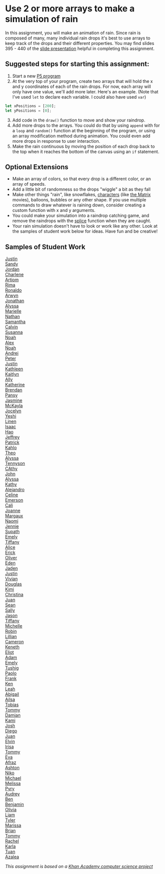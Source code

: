 Use 2 or more arrays to make a simulation of rain
==================== 
In this assignment, you will make an animation of rain. Since rain is composed of many, many individual rain drops it's best to use arrays to keep track of the drops and their different properties. You may find slides 395 - 440 of the [slide presentation](https://docs.google.com/presentation/d/1fm_Di0qR4HpRWTf8tJtcW3u5by3OrilfXIPZ517K1js/edit?usp=sharing) helpful in completing this assignment.

Suggested steps for starting this assignment:
-----------------------------------------------
1. Start a new [P5 program](https://editor.p5js.org/)
2. At the very top of your program, create two arrays that will hold the x and y coordinates of each of the rain drops. For now, each array will only have one value, we'll add more later. Here's an example. (Note that I've used `let` to declare each variable. I could also have used `var`)
```javascript
let xPositions = [200];
let yPositions = [0];
```
3. Add code in the `draw()` function to move and show your raindrop.
4. Add more drops to the arrays. You could do that by using `append` with for a `loop` and `random()` function at the beginning of the program, or using an array modification method during animation. You could even add more drops in response to user interaction.
5. Make the rain continuous by moving the position of each drop back to the top when it reaches the bottom of the canvas using an `if` statement.

Optional Extensions
---------------------
* Make an array of colors, so that every drop is a different color, or an array of speeds.
* Add a little bit of randomness so the drops "wiggle" a bit as they fall
* Make other things "rain", like snowflakes, [characters](https://unicode-table.com/) (like [the Matrix](https://www.youtube.com/watch?v=kqUR3KtWbTk) movies), balloons, bubbles or any other shape. If you use multiple commands to draw whatever is raining down, consider creating a custom function with x and y arguments. 
* You could make your simulation into a raindrop catching game, and remove the raindrops with the [splice](https://developer.mozilla.org/en-US/docs/Web/JavaScript/Reference/Global_Objects/Array/splice) function when they are caught.
* Your rain simulation doesn't have to look or work like any other. Look at the samples of student work below for ideas. Have fun and be creative!

Samples of Student Work
-----------------------
[Justin](https://editor.p5js.org/justinlin8/full/_NoWAjJ5L)   
[Sandy](https://editor.p5js.org/satam2/full/amTlccJjC)   
[Jordan](https://editor.p5js.org/jong9/full/ND-ZRMzyY)   
[Charlene](https://editor.p5js.org/chwu17/full/uUCjWEdCj)   
[Artiom](https://editor.p5js.org/artiomcovali/full/GtntbJ489)   
[Rima](https://editor.p5js.org/rimiah/full/7osl2InHb)   
[Ronaldo](https://editor.p5js.org/rorodriguez2/full/HOMgth4Nf)   
[Arwyn](https://editor.p5js.org/arbenitez/full/vyOGDPS7W)   
[Jonathan](https://editor.p5js.org/jolouie1/full/0XTlQK-cj)   
[Alyssa](https://editor.p5js.org/almagtoto-diaz/full/uEG-ebpik)   
[Marielle](https://editor.p5js.org/maguinto/full/RdTcqhhK0)   
[Nathan](https://editor.p5js.org/nanguyen4/full/5mlOq3esf)   
[Samantha](https://editor.p5js.org/sasandal/full/r1nqi2QWW)   
[Calvin](https://editor.p5js.org/camei3/full/UISquSM-D)   
[Susanna](https://editor.p5js.org/susannango/full/U13a8kYxG)   
[Noah](https://editor.p5js.org/nospirn/full/AMQILtUo-)   
[Alex](https://editor.p5js.org/alohlenschlager/full/gnXt9QcQa)   
[Noah](https://editor.p5js.org/BiZaark/full/_4OQGMbxV)   
[Andrei](https://editor.p5js.org/anliterato/full/kI2Mna8tK)   
[Peter](https://editor.p5js.org/n_ll/full/673EB9lvv)   
[Justin](https://editor.p5js.org/Daqk1/full/25wqYgJTv)   
[Kathleen](https://editor.p5js.org/kaban/full/v01i-375d)   
[Kaitlyn](https://editor.p5js.org/kaluu/full/kf_JioX0x)   
[Ally](https://editor.p5js.org/alzhao/full/4sLTbneXrG)   
[Katherine](https://editor.p5js.org/rorodriguez2/full/HOMgth4Nf)   
[Brendan](https://editor.p5js.org/brkanaley/full/LTt6vKnOe)   
[Pansy](https://editor.p5js.org/pakuang/full/7PGqSWm8j)   
[Jasmine](https://editor.p5js.org/jaguan4/full/Odhznn2Nc)   
[McKayla](https://editor.p5js.org/mcma/full/Bfwgk_0rL)   
[Jocelyn](https://editor.p5js.org/jocelynpang/full/fPGp7uOnl)   
[Yeshi](https://editor.p5js.org/yesherpa/full/G1XnHmr1W)   
[Linen](https://editor.p5js.org/lifeng/full/eFE4Lsjtu)   
[Isaac](https://editor.p5js.org/ischu/full/B_uKO5F03)   
[Hao](https://editor.p5js.org/hatang/full/BiXp_T9NF)   
[Jeffrey](https://editor.p5js.org/JeffreyLin/full/8DcNzKfB9)   
[Patrick](https://editor.p5js.org/payao/full/v40zm5WSt)   
[Kahlo](https://editor.p5js.org/kafriel-asay/full/w65pvGuJE)   
[Theo](https://editor.p5js.org/thruefli/full/iFa9P6bbB)   
[Alyssa](https://editor.p5js.org/alagudelo/full/7qTjJWUl-)   
[Tennyson](https://editor.p5js.org/Tennyson/full/BGtM_M-gr)   
[CAthy](https://editor.p5js.org/cathy.zhou/full/pUgk6PMqm)   
[John](https://editor.p5js.org/joieng/full/vi-87ghDW)   
[Alyssa](https://editor.p5js.org/ALJOW/full/R1PMM1rdf)   
[Kathy](https://editor.p5js.org/kalo/full/mMdip5v5s)   
[Alejandro](https://preview.p5js.org/alaguilar5/present/MxO_GMkef)   
[Celine](https://editor.p5js.org/ceyuen/present/WuiiCV97b)   
[Emerson](https://preview.p5js.org/Hello_its_Emerz/present/m1g_aOLk7)   
[Cali](https://preview.p5js.org/cacasanas/present/3OC8OUcTH)   
[Joanne](https://editor.p5js.org/joguan/present/38dB5dKKS)   
[Margaux](https://preview.p5js.org/Mabarahonaventura/present/UYcX6uLJY)   
[Naomi](https://editor.p5js.org/nakung/present/AlAFUQBlo)   
[Jennie](https://editor.p5js.org/jilin20/present/X8a1q4YRp)   
[Supath](https://editor.p5js.org/sugurung/present/BMoS2r4jh)   
[Emely](https://editor.p5js.org/emsarcenobravo/present/I1xsBDRmw)   
[Tiffany](https://preview.p5js.org/ticaballero/present/dPJFhD4P0)   
[Alice](https://preview.p5js.org/alliang/present/IDSuolMu1)   
[Erick](https://preview.p5js.org/erchan8/present/iqt8_V7zA)   
[Oliver](https://preview.p5js.org/Oliver312/present/MlQmGLaLf)   
[Eden](https://preview.p5js.org/edhuang7/present/voX9Wmv-k)   
[Jaden](https://preview.p5js.org/jalee13/present/hZzjGCIjN)   
[Justin](https://editor.p5js.org/juwu14/present/tc5mrsX36)   
[Vivian](https://preview.p5js.org/viliu2/present/-iA5qUQqO)   
[Douglas](https://preview.p5js.org/dolwin/present/X_9uQxe-4)    
[Kimi](https://preview.p5js.org/kinorway/present/llGxir7yr7)   
[Christina](https://editor.p5js.org/chchan10/present/YgRjjan8E)   
[Juan](https://editor.p5js.org/jucalvohuerta/present/4tpWriGlj)   
[Sean](https://editor.p5js.org/sewong3/present/1q7G9UBzc)   
[Sally](https://editor.p5js.org/sahong3/present/WUN2K9US8)   
[Jason](https://editor.p5js.org/jawong32/present/R499Ja2oK)   
[Tiffany](https://editor.p5js.org/titse/present/jwLonv5rU)   
[Michelle](https://editor.p5js.org/michelle0/present/4P4Qu-yT9)    
[Robin](https://editor.p5js.org/rowin/present/mB2bwQ5hf)   
[Lillian](https://editor.p5js.org/litang/present/W_GoRGooS)   
[Cameron](https://editor.p5js.org/canguyen1/present/yZlI52ZpR)   
[Keneth](https://editor.p5js.org/kelee20/present/_xw8d2B-p)   
[Eliot](https://editor.p5js.org/elchen/present/5NuEKVqZ3)   
[Adam](https://editor.p5js.org/adamgooch/present/3pGjjTdcf)   
[Emely](https://editor.p5js.org/emsarcenobravo/present/I1xsBDRmw)   
[Tushig](https://editor.p5js.org/Tushig.itgel/present/wDM-1HItD)   
[Paolo](https://editor.p5js.org/paolo415/present/80sh9S8zD)   
[Frank](https://editor.p5js.org/frshi/present/EULzXU7_h)   
[Ken](https://editor.p5js.org/Keshfer/present/ByaosJqGO)   
[Leah](https://editor.p5js.org/leahcochrum/present/Adg2P-k4b)   
[Abigail](https://editor.p5js.org/abupton/present/BdmAYYdZc)    
[Ailsa](https://editor.p5js.org/aiyale/present/Sm6zmfMKI)   
[Tobias](https://editor.p5js.org/tozuercher/present/E57V5LADh)   
[Tommy](https://editor.p5js.org/toyu3/present/tn4LS0hrOx)   
[Damian](https://editor.p5js.org/dabogdon/present/AGMjeSXNu)   
[Kami](https://editor.p5js.org/kawang7/present/X6ZUwXJXd)   
[Josh](https://editor.p5js.org/joshuapaza/present/mSRUlkVIg)   
[Diego](https://editor.p5js.org/disurasalvador/present/fStMOcnjjM)   
[Juan](https://editor.p5js.org/jucalvohuerta/present/4tpWriGlj)   
[Elvin](https://editor.p5js.org/elli1/present/kNo7XO6T2)   
[Irisa](https://editor.p5js.org/irchu1/present/FkLzNribp)   
[Tommy](https://editor.p5js.org/Touyen/present/0q-4MqhLx)   
[Eva](https://editor.p5js.org/evmartinez/present/R98PHCvfG)   
[Afraz](https://editor.p5js.org/afshaikh/present/LSfoofDky)   
[Ashton](https://editor.p5js.org/ashan-voltaic/present/S-6qNtZ8p)   
[Niko](https://editor.p5js.org/NikoTsu/present/Eqe0svqe4)    
[Michael](https://editor.p5js.org/mimui/present/Gw8MZ2FAx)   
[Melissa](https://editor.p5js.org/metam3/present/ctKyOoo5Z)   
[Pyry](https://editor.p5js.org/pymiettinen/present/B08VigQ3d)   
[Audrey](https://editor.p5js.org/AudreyLau8/present/xsHqkc8BOK)   
[Ben](https://editor.p5js.org/bewong4/present/YfUA_Ey9p)    
[Benjamin](https://editor.p5js.org/benhan/present/H8nMbM33B)   
[Olivia](https://editor.p5js.org/olgutierrez1/present/ozILTyd8n)   
[Liam](https://editor.p5js.org/lizito/present/zdbsTYGL8)   
[Tyler](https://editor.p5js.org/tylee2/present/wrO28FOcH)   
[Marissa](https://editor.p5js.org/maholmes/present/3m06nKRKf)   
[Brian](https://editor.p5js.org/brsen/present/YKPpaCvkL)   
[Tommy](https://editor.p5js.org/tohang/present/Mtb1SRVll)   
[Rachel](https://editor.p5js.org/raroyer/present/zc7CyH8Tt)   
[Karla](https://editor.p5js.org/kanguyen/present/A4ceHiL_N)   
[Tuan](https://editor.p5js.org/tuduong1/present/Tn03zZ_MJ)   
[Azalea](https://editor.p5js.org/Azalea/present/Z5sVVRCZi)   
   
      
*This assignment is based on a [Khan Academy computer science project](https://www.khanacademy.org/computing/computer-programming/programming/arrays/pp/project-make-it-rain)*         

